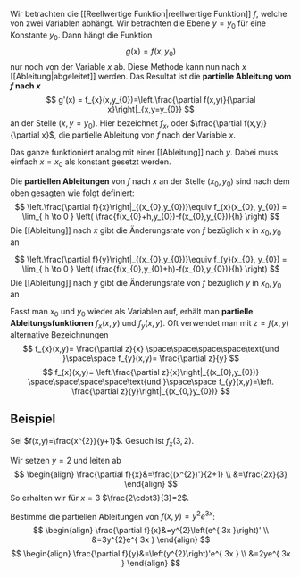 Wir betrachten die [[Reellwertige Funktion|reellwertige Funktion]] $f$, welche von zwei Variablen abhängt.
Wir betrachten die Ebene $y=y_{0}$ für eine Konstante $y_{0}$. Dann hängt die Funktion
$$
g(x)=f(x,y_{0})
$$
nur noch von der Variable $x$ ab.
Diese Methode kann nun nach $x$ [[Ableitung|abgeleitet]] werden. Das Resultat ist die **partielle Ableitung vom $f$ nach $x$**
$$
g'(x) = f_{x}(x,y_{0})=\left.\frac{\partial f(x,y)}{\partial x}\right|_{x,y=y_{0}}
$$
an der Stelle $(x,y=y_{0})$.
Hier bezeichnet $f_{x}$, oder $\frac{\partial f(x,y)}{\partial x}$, die partielle Ableitung von $f$ nach der Variable $x$.

Das ganze funktioniert analog mit einer [[Ableitung]] nach $y$. Dabei muss einfach $x=x_{0}$ als konstant gesetzt werden.


Die **partiellen Ableitungen** von $f$ nach $x$ an der Stelle $(x_{0}, y_{0})$ sind nach dem oben gesagten wie folgt definiert:
$$
\left.\frac{\partial f}{x}\right|_{(x_{0},y_{0})}\equiv f_{x}(x_{0}, y_{0}) = \lim_{ h \to 0 } \left( \frac{f(x_{0}+h,y_{0})-f(x_{0},y_{0})}{h} \right)
$$
	Die [[Ableitung]] nach $x$ gibt die Änderungsrate von $f$ bezüglich $x$ in $x_{0},y_{0}$ an

$$
\left.\frac{\partial f}{y}\right|_{(x_{0},y_{0})}\equiv f_{y}(x_{0}, y_{0}) = \lim_{ h \to 0 } \left( \frac{f(x_{0},y_{0}+h)-f(x_{0},y_{0})}{h} \right)
$$
	Die [[Ableitung]] nach $y$ gibt die Änderungsrate von $f$ bezüglich $y$ in $x_{0},y_{0}$ an

Fasst man $x_{0}$ und $y_{0}$ wieder als Variablen auf, erhält man **partielle Ableitungsfunktionen** $f_{x}(x,y)$ und $f_{y}(x,y)$. Oft verwendet man mit $z=f(x,y)$ alternative Bezeichnungen
$$
f_{x}(x,y)= \frac{\partial z}{x} \space\space\space\space\text{und }\space\space f_{y}(x,y)= \frac{\partial z}{y}
$$
$$
f_{x}(x,y)= \left.\frac{\partial z}{x}\right|_{(x_{0},y_{0})} \space\space\space\space\text{und }\space\space f_{y}(x,y)=\left. \frac{\partial z}{y}\right|_{(x_{0,}y_{0})} 
$$
## Beispiel
Sei $f(x,y)=\frac{x^{2}}{y+1}$. Gesuch ist $f_{x}(3,2)$.

Wir setzen $y=2$ und leiten ab
$$
\begin{align}
\frac{\partial f}{x}&=\frac{(x^{2})'}{2+1} \\
&=\frac{2x}{3}
\end{align}
$$
So erhalten wir für $x=3$ $\frac{2\cdot3}{3}=2$.


Bestimme die partiellen Ableitungen von $f(x,y)=y^{2}e^{3x}$:
$$
\begin{align}
\frac{\partial f}{x}&=y^{2}\left(e^{ 3x }\right)' \\
&=3y^{2}e^{ 3x }
\end{align}
$$
$$
\begin{align}
\frac{\partial f}{y}&=\left(y^{2}\right)'e^{ 3x } \\
&=2ye^{ 3x }
\end{align}
$$